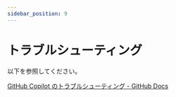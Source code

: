 ```yaml
---
sidebar_position: 9
---
```


# トラブルシューティング

以下を参照してください。

[GitHub Copilot のトラブルシューティング - GitHub Docs](https://docs.github.com/ja/copilot/troubleshooting-github-copilot)
